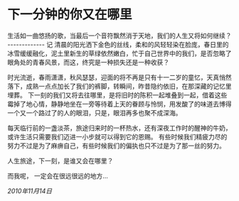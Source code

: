 # 下一分钟的你又在哪里

生活如一曲悠扬的歌，当最后一个音符飘然消于天地，我们的人生又将如何继续？    ------------- 记 
清晨的阳光洒下金色的丝线，柔和的风轻轻染在脸庞，春日里的冰雪缓缓融化，泥土里新生的草绿依然嫩白，忙于自己世界中的我们，是否忽略了眼角处的青春风景，而这，终究是一种损失还是一种收获？
 
时光流逝，春雨潇潇，秋风瑟瑟，迎面的将不再是只有十一二岁的童忆，天真悄然落下，成熟一点点加长了我们的裤脚，转瞬间，昨昔隐约依旧，在那深藏的记忆里埋葬。
下一刻的我们又将去往哪里，是将旧时的陈积一起堆叠到一起，借着这些霉掉了地心情，静静地坐在一旁等待着上天的眷顾与怜悯，用发酸了的味道去博得一个又一个路过了的人的眼泪，只是，眼泪再多也聚不成深海。
 
每天临行前的一盏淡茶，旅途归来时的一杯热水，还有深夜工作时的醒神的牛奶，或许生活只需要我们迈进一小步就可以得到它的恩赐。
有些时候我们精疲力尽的努力不过是为了麻痹自己，有些时候我们的偏执也只不过是为了那一丝的努力。
 
人生旅途，下一刻，是谁又会在哪里？

而我呢， 一定会在很远很远的地方... 

_2010年11月14日_